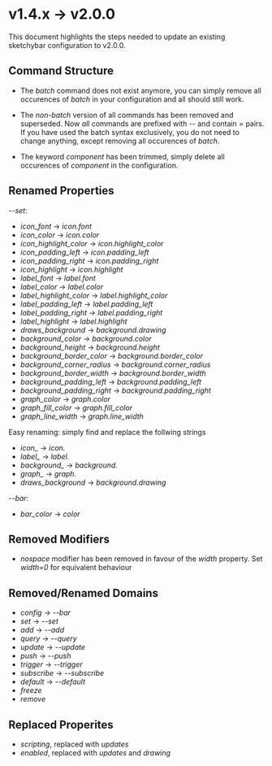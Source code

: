 # v1.4.x -> v2.0.0
This document highlights the steps needed to update an existing sketchybar configuration to v2.0.0.

## Command Structure
* The *batch* command does not exist anymore, you can simply remove all occurences of *batch* in your configuration and all should still work.
* The *non-batch* version of all commands has been removed and superseded. Now *all* commands are prefixed with *--*
and contain *<key>=<value>* pairs. If you have used the batch syntax exclusively, you do not need to change anything, except removing all occurences of *batch*.

* The keyword *component* has been trimmed, simply delete all occurences of *component* in the configuration.

## Renamed Properties
*--set*:
* *icon_font* -> *icon.font*
* *icon_color* -> *icon.color*
* *icon_highlight_color* -> *icon.highlight_color*
* *icon_padding_left* -> *icon.padding_left*
* *icon_padding_right* -> *icon.padding_right*
* *icon_highlight* -> *icon.highlight*
* *label_font* -> *label.font*
* *label_color* -> *label.color* 
* *label_highlight_color* -> *label.highlight_color*
* *label_padding_left* -> *label.padding_left*
* *label_padding_right* -> *label.padding_right*
* *label_highlight* -> *label.highlight*
* *draws_background* -> *background.drawing*
* *background_color* -> *background.color*
* *background_height* -> *background.height*
* *background_border_color* -> *background.border_color*
* *background_corner_radius* -> *background.corner_radius*
* *background_border_width* -> *background.border_width*
* *background_padding_left* -> *background.padding_left*
* *background_padding_right* -> *background.padding_right*
* *graph_color* -> *graph.color*
* *graph_fill_color* -> *graph.fill_color*
* *graph_line_width* -> *graph.line_width*

Easy renaming: simply find and replace the follwing strings 
* *icon_* -> *icon.*
* *label_* -> *label.*
* *background_* -> *background.*
* *graph_* -> *graph.*
* *draws_background* -> *background.drawing*

*--bar*:
* *bar_color* -> *color*

## Removed Modifiers
* *nospace* modifier has been removed in favour of the *width* property. Set *width=0* for equivalent behaviour

## Removed/Renamed Domains
* *config* -> *--bar*
* *set* -> *--set*
* *add* -> *--add*
* *query* -> *--query*
* *update* -> *--update*
* *push* -> *--push*
* *trigger* -> *--trigger*
* *subscribe* -> *--subscribe*
* *default* -> *--default*
* *freeze*
* *remove*

## Replaced Properites
* *scripting*, replaced with *updates*
* *enabled*, replaced with *updates* and *drawing*

